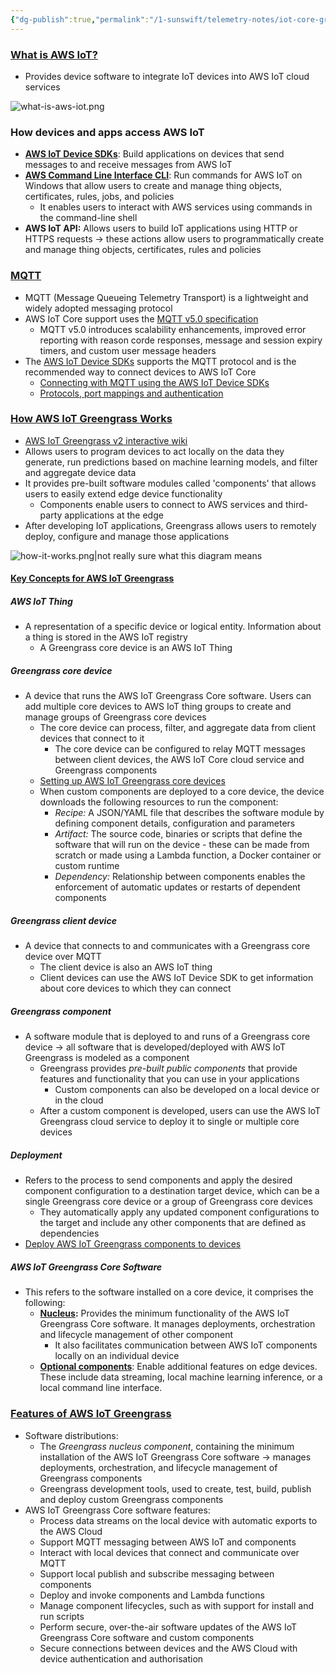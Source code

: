 ```yaml
---
{"dg-publish":true,"permalink":"/1-sunswift/telemetry-notes/iot-core-greengrass-connection/","created":"2024-07-02T20:22:29.508+10:00","updated":"2024-07-23T22:15:49.620+10:00"}
---
```


### [What is AWS IoT?](https://docs.aws.amazon.com/iot/latest/developerguide/what-is-aws-iot.html)
- Provides device software to integrate IoT devices into AWS IoT cloud services

![what-is-aws-iot.png](/img/user/Images%20&%20Attachments/what-is-aws-iot.png)

### How devices and apps access AWS IoT
- **[AWS IoT Device SDKs](https://github.com/aws/aws-iot-device-sdk-python-v2)**: Build applications on devices that send messages to and receive messages from AWS IoT
- **[AWS Command Line Interface CLI](https://docs.aws.amazon.com/cli/latest/userguide/cli-chap-welcome.html)**: Run commands for AWS IoT on Windows that allow users to create and manage thing objects, certificates, rules, jobs, and policies
	- It enables users to interact with AWS services using commands in the command-line shell
- **AWS IoT API:** Allows users to build IoT applications using HTTP or HTTPS requests -> these actions allow users to programmatically create and manage thing objects, certificates, rules and policies

### [MQTT](https://docs.aws.amazon.com/iot/latest/developerguide/mqtt.html)
- MQTT (Message Queueing Telemetry Transport) is a lightweight and widely adopted messaging protocol
- AWS IoT Core support uses the [MQTT v5.0 specification](http://docs.oasis-open.org/mqtt/mqtt/v5.0/mqtt-v5.0.html)
	- MQTT v5.0 introduces scalability enhancements, improved error reporting with reason corde responses, message and session expiry timers, and custom user message headers
- The [AWS IoT Device SDKs](https://docs.aws.amazon.com/iot/latest/developerguide/iot-connect-devices.html#iot-connect-device-sdks) supports the MQTT protocol and is the recommended way to connect devices to AWS IoT Core
	- [Connecting with MQTT using the AWS IoT Device SDKs](https://docs.aws.amazon.com/iot/latest/developerguide/mqtt.html#mqtt-sdk)
	- [Protocols, port mappings and authentication](https://docs.aws.amazon.com/iot/latest/developerguide/protocols.html#protocol-port-mapping)

### [How AWS IoT Greengrass Works](https://docs.aws.amazon.com/greengrass/v2/developerguide/how-it-works.html)
- [AWS IoT Greengrass v2 interactive wiki](https://catalog.us-east-1.prod.workshops.aws/workshops/5ecc2416-f956-4273-b729-d0d30556013f/en-US)
- Allows users to program devices to act locally on the data they generate, run predictions based on machine learning models, and filter and aggregate device data
- It provides pre-built software modules called 'components' that allows users to easily extend edge device functionality
	- Components enable users to connect to AWS services and third-party applications at the edge
- After developing IoT applications, Greengrass allows users to remotely deploy, configure and manage those applications 

![how-it-works.png|not really sure what this diagram means](/img/user/Images%20&%20Attachments/how-it-works.png)

#### [Key Concepts for AWS IoT Greengrass](https://docs.aws.amazon.com/greengrass/v2/developerguide/how-it-works.html#concept-overview)
##### AWS IoT Thing
- A representation of a specific device or logical entity. Information about a thing is stored in the AWS IoT registry
	- A Greengrass core device is an AWS IoT Thing

##### Greengrass core device
- A device that runs the AWS IoT Greengrass Core software. Users can add multiple core devices to AWS IoT thing groups to create and manage groups of Greengrass core devices
	- The core device can process, filter, and aggregate data from client devices that connect to it
		- The core device can be configured to relay MQTT messages between client devices, the AWS IoT Core cloud service and Greengrass components
	- [Setting up AWS IoT Greengrass core devices](https://docs.aws.amazon.com/greengrass/v2/developerguide/setting-up.html)
	- When custom components are deployed to a core device, the device downloads the following resources to run the component:
		- *Recipe:* A JSON/YAML file that describes the software module by defining component details, configuration and parameters
		- *Artifact:* The source code, binaries or scripts that define the software that will run on the device - these can be made from scratch or made using a Lambda function, a Docker container or custom runtime
		- *Dependency:* Relationship between components enables the enforcement of automatic updates or restarts of dependent components

##### Greengrass client device
- A device that connects to and communicates with a Greengrass core device over MQTT 
	- The client device is also an AWS IoT thing
	- Client devices can use the AWS IoT Device SDK to get information about core devices to which they can connect

##### Greengrass component
- A software module that is deployed to and runs of a Greengrass core device -> all software that is developed/deployed with AWS IoT Greengrass is modeled as a component
	- Greengrass provides *pre-built public components* that provide features and functionality that you can use in your applications
		- Custom components can also be developed on a local device or in the cloud
	- After a custom component is developed, users can use the AWS IoT Greengrass cloud service to deploy it to single or multiple core devices

##### Deployment
- Refers to the process to send components and apply the desired component configuration to a destination target device, which can be a single Greengrass core device or a group of Greengrass core devices
	- They automatically apply any updated component configurations to the target and include any other components that are defined as dependencies
- [Deploy AWS IoT Greengrass components to devices](https://docs.aws.amazon.com/greengrass/v2/developerguide/manage-deployments.html)

##### AWS IoT Greengrass Core Software
- This refers to the software installed on a core device, it comprises the following:
	- **[Nucleus](https://docs.aws.amazon.com/greengrass/v2/developerguide/greengrass-nucleus-component.html):** Provides the minimum functionality of the AWS IoT Greengrass Core software. It manages deployments, orchestration and lifecycle management of other component
		- It also facilitates communication between AWS IoT components locally on an individual device
	- **[Optional components](https://docs.aws.amazon.com/greengrass/v2/developerguide/public-components.html)**: Enable additional features on edge devices. These include data streaming, local machine learning inference, or a local command line interface.

### [Features of AWS IoT Greengrass](https://docs.aws.amazon.com/greengrass/v2/developerguide/how-it-works.html#components-and-features)
- Software distributions:
	- The *Greengrass nucleus component*, containing the minimum installation of the AWS IoT Greengrass Core software -> manages deployments, orchestration, and lifecycle management of Greengrass components
	- Greengrass development tools, used to create, test, build, publish and deploy custom Greengrass components
- AWS IoT Greengrass Core software features:
	- Process data streams on the local device with automatic exports to the AWS Cloud
	- Support MQTT messaging between AWS IoT and components
	- Interact with local devices that connect and communicate over MQTT
	- Support local publish and subscribe messaging between components
	- Deploy and invoke components and Lambda functions
	- Manage component lifecycles, such as with support for install and run scripts
	- Perform secure, over-the-air software updates of the AWS IoT Greengrass Core software and custom components
	- Secure connections between devices and the AWS Cloud with device authentication and authorisation
